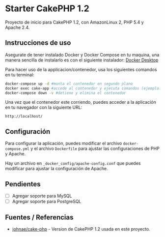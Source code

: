 # Starter CakePHP 1.2

Proyecto de inicio para CakePHP 1.2, con AmazonLinux 2, PHP 5.4 y Apache 2.4.

## Instrucciones de uso

Asegurate de tener instalado Docker y Docker Compose en tu maquina, una manera sencilla de instalarlo es con el siguiente instalador: [Docker Desktop](https://www.docker.com/products/docker-desktop)

Para hacer uso de la applicacion/contenedor, usa los siguientes comandos en tu terminal:
```bash
docker-compose up -d #monta el contenedor en segundo plano
docker exec cake-app #accede al contenedor y ejecuta comandos (ejemplo: docker exec cake-app php -v)
docker-compose down -v #detiene y elimina el contenedor
```

Una vez que el contenedor este corriendo, puedes acceder a la aplicación en tu navegador con la siguiente URL:
```
http://localhost/
```

## Configuración

Para configurar la aplicación, puedes modificar el archivo `docker-compose.yml` y el archivo `Dockerfile` para ajustar las configuraciones de PHP y Apache.

Hay un archivo en `_docker_config/apache-config.conf` que puedes modificar para ajustar la configuración de Apache.

## Pendientes
- [ ] Agregar soporte para MySQL
- [ ] Agregar soporte para PostgreSQL

## Fuentes / Referencias
- [johnae/cake-php](https://github.com/johnae/cake-php) - Version de CakePHP 1.2 usada en este proyecto.
